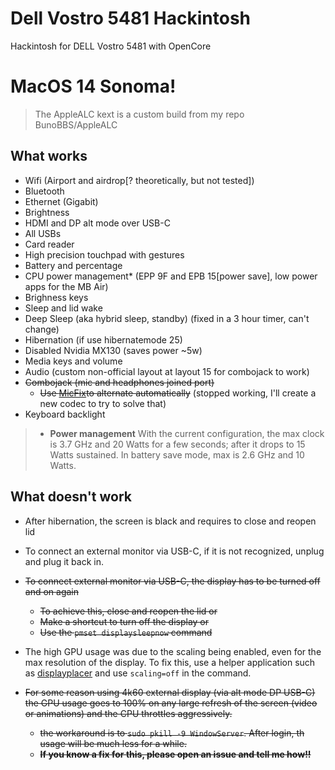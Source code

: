 # Dell Vostro 5481 Hackintosh
Hackintosh for DELL Vostro 5481 with OpenCore


# MacOS 14 Sonoma!

> The AppleALC kext is a custom build from my repo BunoBBS/AppleALC
## What works
- Wifi (Airport and airdrop[? theoretically, but not tested])
- Bluetooth
- Ethernet (Gigabit)
- Brightness
- HDMI and DP alt mode over USB-C
- All USBs
- Card reader
- High precision touchpad with gestures
- Battery and percentage
- CPU power management* (EPP 9F and EPB 15[power save], low power apps for the MB Air) 
- Brighness keys
- Sleep and lid wake
- Deep Sleep (aka hybrid sleep, standby) (fixed in a 3 hour timer, can't change)
- Hibernation (if use hibernatemode 25)
- Disabled Nvidia MX130 (saves power ~5w)
- Media keys and volume
- Audio (custom non-official layout at layout 15 for combojack to work)
- ~~Combojack (mic and headphones joined port)~~
  - ~~Use [MicFix](https://github.com/WingLim/MicFix)to alternate automatically~~ (stopped working, I'll create a new codec to try to solve that)
- Keyboard backlight

> * **Power management** 
> With the current configuration, the max clock is 3.7 GHz and 20 Watts for a
> few seconds; after it drops to 15 Watts sustained. In battery save mode, max
> is 2.6 GHz and 10 Watts.

## What doesn't work
- After hibernation, the screen is black and requires to close and reopen lid
- To connect an external monitor via USB-C, if it is not recognized, unplug and plug it back in.
- ~~To connect external monitor via USB-C, the display has to be turned off and on again~~
  - ~~To achieve this, close and reopen the lid or~~
  - ~~Make a shortcut to turn off the display or~~
  - ~~Use the `pmset displaysleepnow` command~~

- The high GPU usage was due to the scaling being enabled, even for the max resolution of the display. To fix this, use a helper application such as [displayplacer](https://github.com/jakehilborn/displayplacer) and use `scaling=off` in the command.
- ~~For some reason using 4k60 external display (via alt mode DP USB-C) the GPU usage goes to 100% on any large refresh of the screen (video or animations) and the CPU throttles aggressively.~~
  - ~~the workaround is to `sudo pkill -9 WindowServer`. After login, th usage will be much less for a while.~~
  - ~~**If you know a fix for this, please open an issue and tell me how!!**~~
